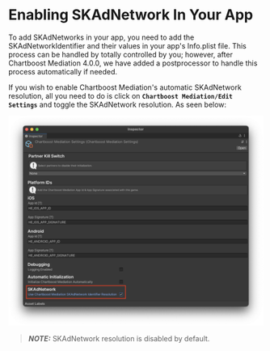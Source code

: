 # Enabling SKAdNetwork In Your App

To add SKAdNetworks in your app, you need to add the SKAdNetworkIdentifier and their values in your app's Info.plist file. This process can be handled by totally controlled by you; however, after Chartboost Mediation 4.0.0, we have added a postprocessor to handle this process automatically if needed. 

If you wish to enable Chartboost Mediation's automatic SKAdNetwork resolution, all you need to do is click on **`Chartboost Mediation/Edit Settings`** and toggle the SKAdNetwork resolution. As seen below: 

![Chartboost Mediation Settings](../images/skadnetwork-toggle.png)

> **_NOTE:_** SKAdNetwork resolution is disabled by default.